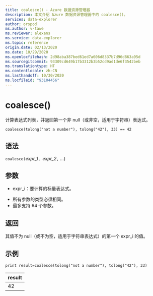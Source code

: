 ```yaml
---
title: coalesce() - Azure 数据资源管理器
description: 本文介绍 Azure 数据资源管理器中的 coalesce()。
services: data-explorer
author: orspod
ms.author: v-tawe
ms.reviewer: alexans
ms.service: data-explorer
ms.topic: reference
origin.date: 02/13/2020
ms.date: 10/29/2020
ms.openlocfilehash: 2d98aba387bed61ed7a606d8337b7d96d863a95d
ms.sourcegitcommit: 93309cd649b17b3312b3b52cd9ad1de6f3542beb
ms.translationtype: HT
ms.contentlocale: zh-CN
ms.lasthandoff: 10/30/2020
ms.locfileid: "93104456"
---
```

# <a name="coalesce"></a>coalesce()

计算表达式列表，并返回第一个非 null（或非空，适用于字符串）表达式。

```kusto
coalesce(tolong("not a number"), tolong("42"), 33) == 42
```

## <a name="syntax"></a>语法

`coalesce(`*expr_1*`, `*expr_2*`,` ...)

## <a name="arguments"></a>参数

* expr_i：要计算的标量表达式。
- 所有参数的类型必须相同。
- 最多支持 64 个参数。

## <a name="returns"></a>返回

其值不为 null（或不为空，适用于字符串表达式）的第一个 expr_i 的值。

## <a name="example"></a>示例

<!-- csl: https://help.kusto.chinacloudapi.cn/Samples  -->
```kusto
print result=coalesce(tolong("not a number"), tolong("42"), 33)
```

|result|
|---|
|42|
